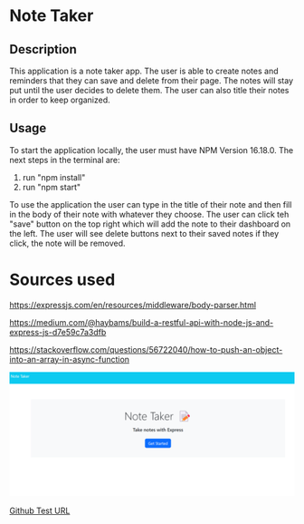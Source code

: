 # Note Taker 


## Description

This application is a note taker app. The user is able to create notes and reminders that they can save and delete from their page. The notes will stay put until the user decides to delete them. The user can also title their notes in order to keep organized.

## Usage
To start the application locally, the user must have NPM Version 16.18.0. The next steps in the terminal are:

1. run "npm install"
2. run "npm start"

To use the application the user can type in the title of their note and then fill in the body of their note with whatever they choose. The user can click teh "save" button on the top right which will add the note to their dashboard on the left. The user will see delete buttons next to their saved notes if they click, the note will be removed. 

# Sources used

https://expressjs.com/en/resources/middleware/body-parser.html

https://medium.com/@haybams/build-a-restful-api-with-node-js-and-express-js-d7e59c7a3dfb

https://stackoverflow.com/questions/56722040/how-to-push-an-object-into-an-array-in-async-function

![Alt text](/public/assets/image/Screenshot%202023-07-29%20132159.png)

[Github Test URL](https://tguils.github.io/note-taker/)